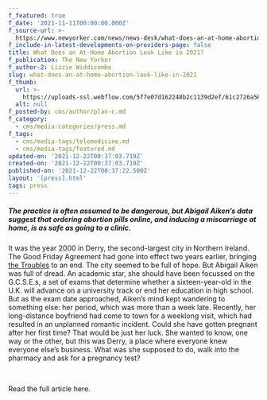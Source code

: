 ```yaml
---
f_featured: true
f_date: '2021-11-11T00:00:00.000Z'
f_source-url: >-
  https://www.newyorker.com/news/news-desk/what-does-an-at-home-abortion-look-like-in-2021
f_include-in-latest-developments-on-providers-page: false
title: What Does an At-Home Abortion Look Like in 2021?
f_publication: The New Yorker
f_author-2: Lizzie Widdicombe
slug: what-does-an-at-home-abortion-look-like-in-2021
f_thumb:
  url: >-
    https://uploads-ssl.webflow.com/5f7e07d162248b2c1139d2ef/61c2726a563240feec9c0b5f_Screen%20Shot%202021-12-21%20at%205.33.22%20PM.png
  alt: null
f_posted-by: cms/author/plan-c.md
f_category:
  - cms/media-categories/press.md
f_tags:
  - cms/media-tags/telemedicine.md
  - cms/media-tags/featured.md
updated-on: '2021-12-22T00:37:03.719Z'
created-on: '2021-12-22T00:37:03.719Z'
published-on: '2021-12-22T00:37:22.500Z'
layout: '[press].html'
tags: press
---
```


##### The practice is often assumed to be dangerous, but Abigail Aiken’s data suggest that ordering abortion pills online, and inducing a miscarriage at home, is as safe as going to a clinic.

It was the year 2000 in Derry, the second-largest city in Northern Ireland. The Good Friday Agreement had gone into effect two years earlier, bringing [the Troubles](https://www.newyorker.com/magazine/2015/03/16/where-the-bodies-are-buried) to an end. The city seemed to be full of hope. But Abigail Aiken was full of dread. An academic star, she should have been focussed on the G.C.S.E.s, a set of exams that determine whether a sixteen-year-old in the U.K. will advance on a university track or end her education in high school. But as the exam date approached, Aiken’s mind kept wandering to something else: her period, which was more than a week late. Recently, her long-distance boyfriend had come to town for a weeklong visit, which had resulted in an unplanned romantic incident. Could she have gotten pregnant after her first time? That would be just her luck. She wanted to know, one way or the other, but this was Derry, a place where everyone knew everyone else’s business. What was she supposed to do, walk into the pharmacy and ask for a pregnancy test?

‍

Read the full article here.
